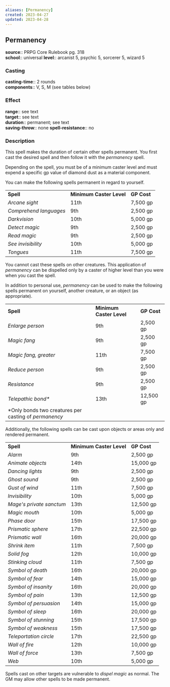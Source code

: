 ```yaml
---
aliases: [Permanency]
created: 2023-04-27
updated: 2023-04-28
---
```


## Permanency

**source**:: PRPG Core Rulebook pg. 318  
**school**:: universal
**level**:: arcanist 5, psychic 5, sorcerer 5, wizard 5

### Casting

**casting-time**:: 2 rounds  
**components**:: V, S, M (see tables below)

### Effect

**range**:: see text  
**target**:: see text  
**duration**:: permanent; see text  
**saving-throw**:: none
**spell-resistance**:: no

### Description

This spell makes the duration of certain other spells permanent. You first cast the desired spell and then follow it with the *permanency* spell.  
  
Depending on the spell, you must be of a minimum caster level and must expend a specific gp value of diamond dust as a material component.  
  
You can make the following spells permanent in regard to yourself.  
  

|                        |                          |             |
|------------------------|--------------------------|-------------|
| **Spell**              | **Minimum Caster Level** | **GP Cost** |
| *Arcane sight*         | 11th                     | 7,500 gp    |
| *Comprehend languages* | 9th                      | 2,500 gp    |
| *Darkvision*           | 10th                     | 5,000 gp    |
| *Detect magic*         | 9th                      | 2,500 gp    |
| *Read magic*           | 9th                      | 2,500 gp    |
| *See invisibility*     | 10th                     | 5,000 gp    |
| *Tongues*              | 11th                     | 7,500 gp    |

  
You cannot cast these spells on other creatures. This application of *permanency* can be dispelled only by a caster of higher level than you were when you cast the spell.  
  
In addition to personal use, *permanency* can be used to make the following spells permanent on yourself, another creature, or an object (as appropriate).  
  

|                                                        |                          |             |
|--------------------------------------------------------|--------------------------|-------------|
| **Spell**                                              | **Minimum Caster Level** | **GP Cost** |
| *Enlarge person*                                       | 9th                      | 2,500 gp    |
| *Magic fang*                                           | 9th                      | 2,500 gp    |
| *Magic fang, greater*                                  | 11th                     | 7,500 gp    |
| *Reduce person*                                        | 9th                      | 2,500 gp    |
| *Resistance*                                           | 9th                      | 2,500 gp    |
| *Telepathic bond\**                                    | 13th                     | 12,500 gp   |
| \*Only bonds two creatures per casting of *permanency* |                          |             |

  
Additionally, the following spells can be cast upon objects or areas only and rendered permanent.  
  

|                          |                          |             |
|--------------------------|--------------------------|-------------|
| **Spell**                | **Minimum Caster Level** | **GP Cost** |
| *Alarm*                  | 9th                      | 2,500 gp    |
| *Animate objects*        | 14th                     | 15,000 gp   |
| *Dancing lights*         | 9th                      | 2,500 gp    |
| *Ghost sound*            | 9th                      | 2,500 gp    |
| *Gust of wind*           | 11th                     | 7,500 gp    |
| *Invisibility*           | 10th                     | 5,000 gp    |
| *Mage's private sanctum* | 13th                     | 12,500 gp   |
| *Magic mouth*            | 10th                     | 5,000 gp    |
| *Phase door*             | 15th                     | 17,500 gp   |
| *Prismatic sphere*       | 17th                     | 22,500 gp   |
| *Prismatic wall*         | 16th                     | 20,000 gp   |
| *Shrink item*            | 11th                     | 7,500 gp    |
| *Solid fog*              | 12th                     | 10,000 gp   |
| *Stinking cloud*         | 11th                     | 7,500 gp    |
| *Symbol of death*        | 16th                     | 20,000 gp   |
| *Symbol of fear*         | 14th                     | 15,000 gp   |
| *Symbol of insanity*     | 16th                     | 20,000 gp   |
| *Symbol of pain*         | 13th                     | 12,500 gp   |
| *Symbol of persuasion*   | 14th                     | 15,000 gp   |
| *Symbol of sleep*        | 16th                     | 20,000 gp   |
| *Symbol of stunning*     | 15th                     | 17,500 gp   |
| *Symbol of weakness*     | 15th                     | 17,500 gp   |
| *Teleportation circle*   | 17th                     | 22,500 gp   |
| *Wall of fire*           | 12th                     | 10,000 gp   |
| *Wall of force*          | 13th                     | 7,500 gp    |
| *Web*                    | 10th                     | 5,000 gp    |

  
Spells cast on other targets are vulnerable to *dispel magic* as normal. The GM may allow other spells to be made permanent.
